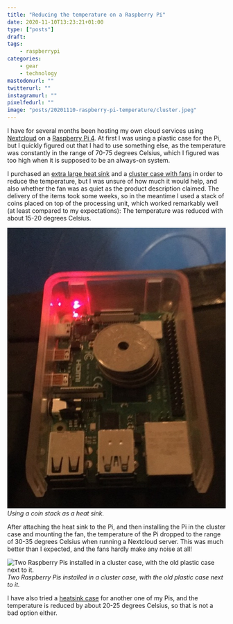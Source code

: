 ```yaml
---
title: "Reducing the temperature on a Raspberry Pi"
date: 2020-11-10T13:23:21+01:00
type: ["posts"]
draft:
tags:
    - raspberrypi
categories:
    - gear
    - technology
mastodonurl: ""
twitterurl: ""
instagramurl: ""
pixelfedurl: ""
image: "posts/20201110-raspberry-pi-temperature/cluster.jpeg"
---
```


I have for several months been hosting my own cloud services using
[Nextcloud](https://nextcloud.com/) on a [Raspberry Pi
4](https://www.raspberrypi.org/products/raspberry-pi-4-model-b/). At first I
was using a plastic case for the Pi, but I quickly figured out that I had to
use something else, as the temperature was constantly in the range of 70-75
degrees Celsius, which I figured was too high when it is supposed to be an
always-on system.

I purchased an [extra large heat
sink](https://thepihut.com/products/xl-raspberry-pi-4-heatsink) and a [cluster
case with fans](https://thepihut.com/products/cluster-case-for-raspberry-pi) in
order to reduce the temperature, but I was unsure of how much it would help,
and also whether the fan was as quiet as the product description claimed.
The delivery of the items took some weeks, so in the meantime I used a stack of
coins placed on top of the processing unit, which worked remarkably well (at
least compared to my expectations): The temperature was reduced with about
15-20 degrees Celsius.

![Using a coin stack as a heat sink.](posts/20201110-raspberry-pi-temperature/coin-stack.jpeg)
*Using a coin stack as a heat sink.*


After attaching the heat sink to the Pi, and then installing the Pi in the
cluster case and mounting the fan, the temperature of the Pi dropped to the
range of 30-35 degrees Celsius when running a Nextcloud server. This was much
better than I expected, and the fans hardly make any noise at all!

![Two Raspberry Pis installed in a cluster case, with the old plastic case next
to it.](posts/20201110-raspberry-pi-temperature/cluster.jpeg)
*Two Raspberry Pis installed in a cluster case, with the old plastic case next
to it.*

I have also tried a [heatsink
case](https://thepihut.com/products/aluminium-armour-heatsink-case-for-raspberry-pi-4)
for another one of my Pis, and the temperature is reduced by about 20-25
degrees Celsius, so that is not a bad option either.

